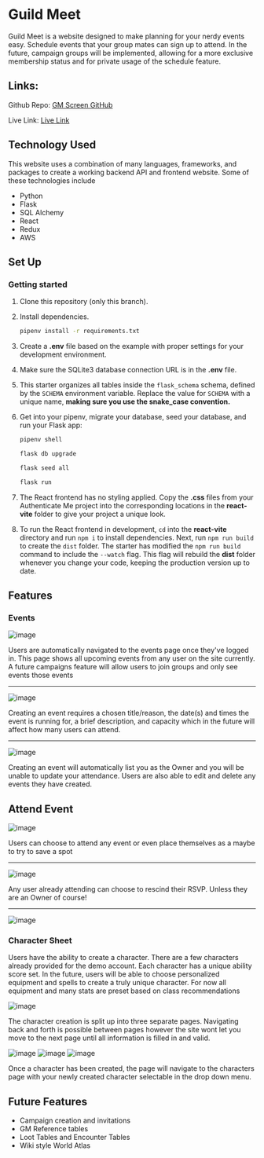 # Guild Meet
Guild Meet is a website designed to make planning for your nerdy events easy. Schedule events that your group mates can sign up to attend. In the future, campaign groups will be implemented, allowing for a more exclusive membership status and for private usage of the schedule feature.

## Links:

Github Repo: [GM Screen GitHub](https://github.com/Deerk1ng/GMScreen)

Live Link: [Live Link](https://guild-meet.onrender.com/)

## Technology Used
This website uses a combination of many languages, frameworks, and packages to create a working backend API and frontend website. Some of these technologies include
* Python
* Flask
* SQL Alchemy
* React
* Redux
* AWS

## Set Up
### Getting started

1. Clone this repository (only this branch).

2. Install dependencies.

   ```bash
   pipenv install -r requirements.txt
   ```

3. Create a __.env__ file based on the example with proper settings for your
   development environment.

4. Make sure the SQLite3 database connection URL is in the __.env__ file.

5. This starter organizes all tables inside the `flask_schema` schema, defined
   by the `SCHEMA` environment variable.  Replace the value for
   `SCHEMA` with a unique name, **making sure you use the snake_case
   convention.**

6. Get into your pipenv, migrate your database, seed your database, and run your
   Flask app:

   ```bash
   pipenv shell
   ```

   ```bash
   flask db upgrade
   ```

   ```bash
   flask seed all
   ```

   ```bash
   flask run
   ```

7. The React frontend has no styling applied. Copy the __.css__ files from your
   Authenticate Me project into the corresponding locations in the
   __react-vite__ folder to give your project a unique look.

8. To run the React frontend in development, `cd` into the __react-vite__
   directory and run `npm i` to install dependencies. Next, run `npm run build`
   to create the `dist` folder. The starter has modified the `npm run build`
   command to include the `--watch` flag. This flag will rebuild the __dist__
   folder whenever you change your code, keeping the production version up to
   date.

## Features

### Events

![image](https://github.com/user-attachments/assets/55f34428-4489-49cc-8d9b-d4289d12821a)

Users are automatically navigated to the events page once they've logged in. This page shows all upcoming events from any user on the site currently. A future campaigns feature will allow users to join groups and only see events those events

---

![image](https://github.com/user-attachments/assets/e6c2532c-3cc4-40dc-8006-c125abeb7f47)

Creating an event requires a chosen title/reason, the date(s) and times the event is running for, a brief description, and capacity which in the future will affect how many users can attend.

---
![image](https://github.com/user-attachments/assets/d3fe268c-235c-4ed7-9425-4fe0a0595ff4)

Creating an event will automatically list you as the Owner and you will be unable to update your attendance. Users are also able to edit and delete any events they have created.

## Attend Event
 ![image](https://github.com/user-attachments/assets/91eb569e-d59b-47a9-be4a-b3f200fa9476)

Users can choose to attend any event or even place themselves as a maybe to try to save a spot

---
![image](https://github.com/user-attachments/assets/46c1ec7b-156c-4ba0-af2e-7603ab7a8c1c)

Any user already attending can choose to rescind their RSVP. Unless they are an Owner of course!

---
![image](https://github.com/user-attachments/assets/b69412fe-1d37-459a-8b63-88655a1b4402)

### Character Sheet
Users have the ability to create a character. There are a few characters already provided for the demo account. Each character has a unique ability score set. In the future, users will be able to choose personalized equipment and spells to create a truly unique character. For now all equipment and many stats are preset based on class recommendations

![image](https://github.com/user-attachments/assets/62db3d7d-90df-40ef-bb12-94e6bfa512dc)

The character creation is split up into three separate pages. Navigating back and forth is possible between pages however the site wont let you move to the next page until all information is filled in and valid.

![image](https://github.com/user-attachments/assets/c934fa39-3534-4411-973f-774d7d5cf0d8)
![image](https://github.com/user-attachments/assets/85474def-1f67-4e94-bbf2-74ce68e9036a)
![image](https://github.com/user-attachments/assets/549ffcb7-d558-40ba-a842-e85942b6f3b9)

Once a character has been created, the page will navigate to the characters page with your newly created character selectable in the drop down menu.

## Future Features
* Campaign creation and invitations
* GM Reference tables
* Loot Tables and Encounter Tables
* Wiki style World Atlas
